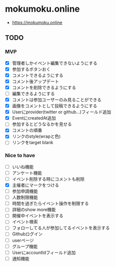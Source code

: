 # mokumoku.online
* https://mokumoku.online

## TODO
### MVP
* [x] 管理者しかイベント編集できないようにする
* [x] 参加するボタンおく
* [x] コメントできるようにする
* [x] コメント後アップデート
* [x] コメントを削除できるようにする
* [ ] 編集できるようにする
* [x] コメントは参加ユーザーのみ見ることができる
* [x] 画像をコメントとして投稿できるようにする
* [x] Userにprovider(twitter or github...)フィールド追加
* [x] EventにcreatedAt追加
* [ ] 参加するとどうなるかを見せる
* [x] コメントの順番
* [x] リンクのstyle(wrapと色)
* [ ] リンクをtarget blank
### Nice to have
* [ ] いいね機能
* [ ] アンケート機能
* [ ] イベント削除する時にコメントも削除
* [x] 主催者にマークをつける
* [ ] 参加申請機能
* [ ] 人数制限機能
* [ ] 時間を過ぎたらイベント操作を制限する
* [ ] 詳細のshow more機能
* [ ] 開催中イベントを表示する
* [ ] イベント検索
* [ ] フォローしてる人が参加してるイベントを表示する
* [ ] Githubログイン
* [ ] userページ
* [ ] グループ機能
* [ ] UserにaccountIdフィールド追加
* [ ] 通知機能
